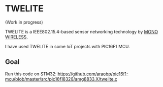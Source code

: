 # TWELITE

(Work in progress)

TWELITE is a IEEE802.15.4-based sensor networking technology by [MONO WIRELESS](https://mono-wireless.com/en/).

I have used TWELITE in some IoT projects with PIC16F1 MCU.

## Goal 

Run this code on STM32: https://github.com/araobp/pic16f1-mcu/blob/master/src/pic16f18326/amg8833.X/twelite.c

